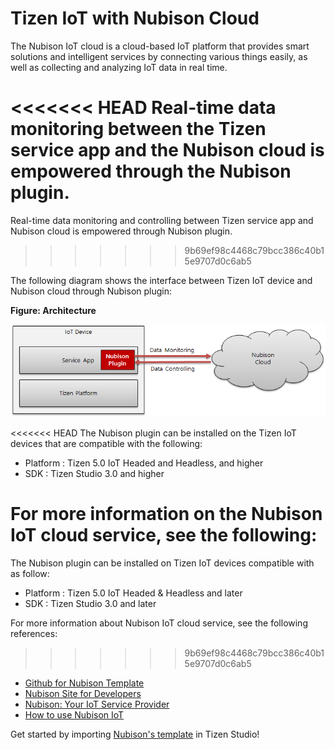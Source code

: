 # Tizen IoT with Nubison Cloud

The Nubison IoT cloud is a cloud-based IoT platform that provides smart solutions and intelligent services by connecting various things easily, as well as collecting and analyzing IoT data in real time.

<<<<<<< HEAD
Real-time data monitoring between the Tizen service app and the Nubison cloud is empowered through the Nubison plugin.
=======
Real-time data monitoring and controlling between Tizen service app and Nubison cloud is empowered through Nubison plugin.
>>>>>>> 9b69ef98c4468c79bcc386c40b15e9707d0c6ab5

The following diagram shows the interface between Tizen IoT device and Nubison cloud through Nubison plugin:


**Figure: Architecture**

![Architecture](media/architecture.png)

<<<<<<< HEAD
The Nubison plugin can be installed on the Tizen IoT devices that are compatible with the following:

- Platform : Tizen 5.0 IoT Headed and Headless, and higher
- SDK : Tizen Studio 3.0 and higher

For more information on the Nubison IoT cloud service, see the following:
=======
The Nubison plugin can be installed on Tizen IoT devices compatible with as follow:

* Platform : Tizen 5.0 IoT Headed & Headless and later
* SDK : Tizen Studio 3.0 and later

For more information about Nubison IoT cloud service, see the following references:
>>>>>>> 9b69ef98c4468c79bcc386c40b15e9707d0c6ab5

- [Github for Nubison Template](https://github.com/nubisoniot/NI)
- [Nubison Site for Developers](https://nubisoniot.com/)
- [Nubison: Your IoT Service Provider](https://blog.naver.com/nubison/221462430388)
- [How to use Nubison IoT](https://blog.naver.com/nubison/221462229766)


Get started by importing [Nubison's template](https://github.com/nubisoniot/NI) in Tizen Studio!
